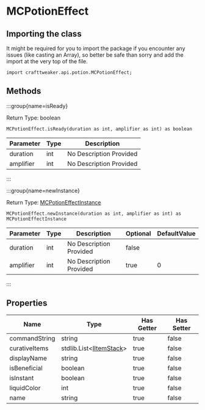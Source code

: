 # MCPotionEffect

## Importing the class

It might be required for you to import the package if you encounter any issues (like casting an Array), so better be safe than sorry and add the import at the very top of the file.
```zenscript
import crafttweaker.api.potion.MCPotionEffect;
```


## Methods

:::group{name=isReady}

Return Type: boolean

```zenscript
MCPotionEffect.isReady(duration as int, amplifier as int) as boolean
```

| Parameter | Type | Description |
|-----------|------|-------------|
| duration | int | No Description Provided |
| amplifier | int | No Description Provided |


:::

:::group{name=newInstance}

Return Type: [MCPotionEffectInstance](/vanilla/api/potions/MCPotionEffectInstance)

```zenscript
MCPotionEffect.newInstance(duration as int, amplifier as int) as MCPotionEffectInstance
```

| Parameter | Type | Description | Optional | DefaultValue |
|-----------|------|-------------|----------|--------------|
| duration | int | No Description Provided | false |  |
| amplifier | int | No Description Provided | true | 0 |

:::


## Properties

| Name | Type | Has Getter | Has Setter |
|------|------|------------|------------|
| commandString | string | true | false |
| curativeItems | stdlib.List&lt;[IItemStack](/vanilla/api/items/IItemStack)&gt; | true | false |
| displayName | string | true | false |
| isBeneficial | boolean | true | false |
| isInstant | boolean | true | false |
| liquidColor | int | true | false |
| name | string | true | false |

